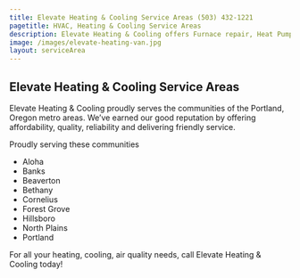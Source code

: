 ```yaml
---
title: Elevate Heating & Cooling Service Areas (503) 432-1221
pagetitle: HVAC, Heating & Cooling Service Areas
description: Elevate Heating & Cooling offers Furnace repair, Heat Pump service, AC repair in the Beaverton/Hillsboro and surrounding areas. Contact us today! 503-432-1221
image: /images/elevate-heating-van.jpg
layout: serviceArea
---
```


## Elevate Heating & Cooling Service Areas

Elevate Heating & Cooling proudly serves the communities of the Portland, Oregon metro areas. We’ve earned our good reputation by offering affordability, quality, reliability and delivering friendly service.

Proudly serving these communities

- Aloha
- Banks
- Beaverton
- Bethany
- Cornelius
- Forest Grove
- Hillsboro
- North Plains
- Portland

For all your heating, cooling, air quality needs, call Elevate Heating & Cooling today!